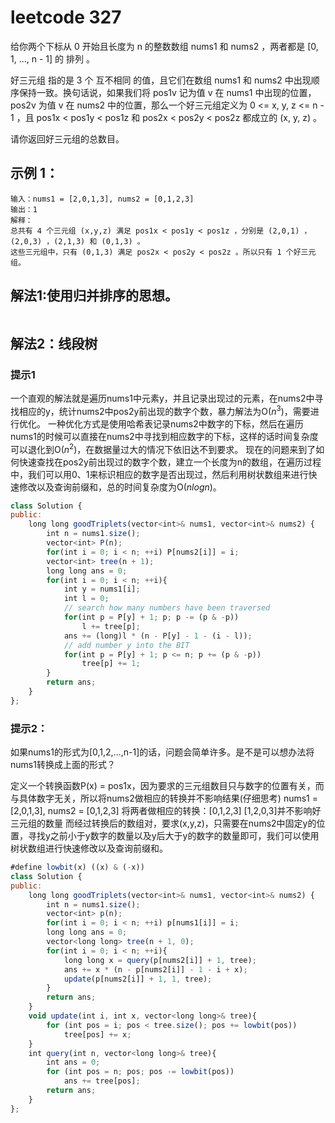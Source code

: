 # leetcode 327

给你两个下标从 0 开始且长度为 n 的整数数组 nums1 和 nums2 ，两者都是 [0, 1, ..., n - 1] 的 排列 。

好三元组 指的是 3 个 互不相同 的值，且它们在数组 nums1 和 nums2 中出现顺序保持一致。换句话说，如果我们将 pos1v 记为值 v 在 nums1 中出现的位置，pos2v 为值 v 在 nums2 中的位置，那么一个好三元组定义为 0 <= x, y, z <= n - 1 ，且 pos1x < pos1y < pos1z 和 pos2x < pos2y < pos2z 都成立的 (x, y, z) 。

请你返回好三元组的总数目。

## 示例 1：
    输入：nums1 = [2,0,1,3], nums2 = [0,1,2,3]
    输出：1
    解释：
    总共有 4 个三元组 (x,y,z) 满足 pos1x < pos1y < pos1z ，分别是 (2,0,1) ，(2,0,3) ，(2,1,3) 和 (0,1,3) 。
    这些三元组中，只有 (0,1,3) 满足 pos2x < pos2y < pos2z 。所以只有 1 个好三元组。

## 解法1:使用归并排序的思想。

```Javascript

```

## 解法2：线段树

### 提示1
一个直观的解法就是遍历nums1中元素y，并且记录出现过的元素，在nums2中寻找相应的y，统计nums2中pos2y前出现的数字个数，暴力解法为O($n^3$)，需要进行优化。
一种优化方式是使用哈希表记录nums2中数字的下标，然后在遍历nums1的时候可以直接在nums2中寻找到相应数字的下标，这样的话时间复杂度可以退化到O($n^2$)，在数据量过大的情况下依旧达不到要求。
现在的问题来到了如何快速查找在pos2y前出现过的数字个数，建立一个长度为n的数组，在遍历过程中，我们可以用0、1来标识相应的数字是否出现过，然后利用树状数组来进行快速修改以及查询前缀和，总的时间复杂度为O($nlogn$)。

```JavaScript
class Solution {
public:
    long long goodTriplets(vector<int>& nums1, vector<int>& nums2) {
        int n = nums1.size();
        vector<int> P(n);
        for(int i = 0; i < n; ++i) P[nums2[i]] = i;
        vector<int> tree(n + 1);
        long long ans = 0;
        for(int i = 0; i < n; ++i){
            int y = nums1[i];
            int l = 0;
            // search how many numbers have been traversed
            for(int p = P[y] + 1; p; p -= (p & -p))
                l += tree[p];
            ans += (long)l * (n - P[y] - 1 - (i - l));
            // add number y into the BIT
            for(int p = P[y] + 1; p <= n; p += (p & -p))
                tree[p] += 1;
        }
        return ans;
    }
};
```

### 提示2：
如果nums1的形式为[0,1,2,...,n-1]的话，问题会简单许多。是不是可以想办法将nums1转换成上面的形式？

定义一个转换函数P(x) = pos1x，因为要求的三元组数目只与数字的位置有关，而与具体数字无关，所以将nums2做相应的转换并不影响结果(仔细思考)
nums1 = [2,0,1,3], nums2 = [0,1,2,3]
将两者做相应的转换：[0,1,2,3] [1,2,0,3]并不影响好三元组的数量
而经过转换后的数组对，要求(x,y,z)，只需要在nums2中固定y的位置，寻找y之前小于y数字的数量以及y后大于y的数字的数量即可，我们可以使用树状数组进行快速修改以及查询前缀和。

```JavaScript
#define lowbit(x) ((x) & (-x))
class Solution {
public:
    long long goodTriplets(vector<int>& nums1, vector<int>& nums2) {
        int n = nums1.size();
        vector<int> p(n);
        for(int i = 0; i < n; ++i) p[nums1[i]] = i;
        long long ans = 0;
        vector<long long> tree(n + 1, 0);
        for(int i = 0; i < n; ++i){
            long long x = query(p[nums2[i]] + 1, tree);
            ans += x * (n - p[nums2[i]] - 1 - i + x);
            update(p[nums2[i]] + 1, 1, tree);
        }
        return ans;
    }
    void update(int i, int x, vector<long long>& tree){
        for (int pos = i; pos < tree.size(); pos += lowbit(pos))
            tree[pos] += x;
    }
    int query(int n, vector<long long>& tree){
        int ans = 0;
        for (int pos = n; pos; pos -= lowbit(pos))
            ans += tree[pos];
        return ans;
    }
};
```
